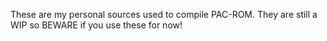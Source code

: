 These are my personal sources used to compile PAC-ROM. They are still a WIP so BEWARE if you use these for now!
